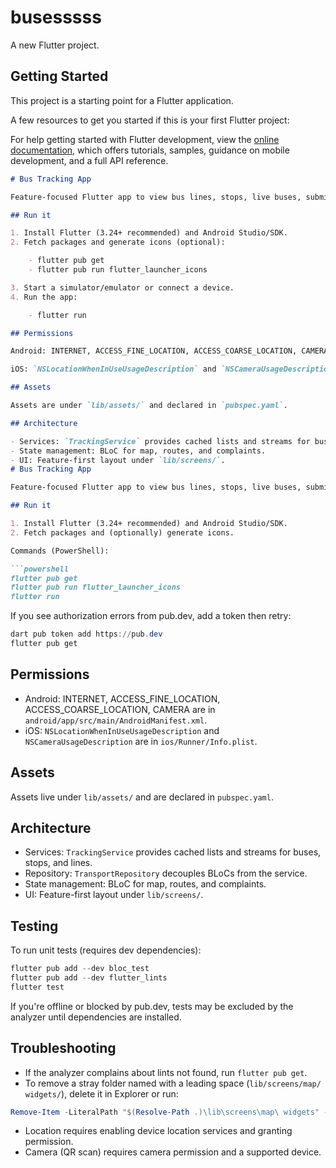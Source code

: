 # busesssss

A new Flutter project.

## Getting Started

This project is a starting point for a Flutter application.

A few resources to get you started if this is your first Flutter project:


For help getting started with Flutter development, view the
[online documentation](https://docs.flutter.dev/), which offers tutorials,
samples, guidance on mobile development, and a full API reference.

```markdown
# Bus Tracking App

Feature-focused Flutter app to view bus lines, stops, live buses, submit complaints, and scan QR for payments.

## Run it

1. Install Flutter (3.24+ recommended) and Android Studio/SDK.
2. Fetch packages and generate icons (optional):

	- flutter pub get
	- flutter pub run flutter_launcher_icons

3. Start a simulator/emulator or connect a device.
4. Run the app:

	- flutter run

## Permissions

Android: INTERNET, ACCESS_FINE_LOCATION, ACCESS_COARSE_LOCATION, CAMERA are declared in `android/app/src/main/AndroidManifest.xml`.

iOS: `NSLocationWhenInUseUsageDescription` and `NSCameraUsageDescription` are declared in `ios/Runner/Info.plist`.

## Assets

Assets are under `lib/assets/` and declared in `pubspec.yaml`.

## Architecture

- Services: `TrackingService` provides cached lists and streams for buses, stops, and lines.
- State management: BLoC for map, routes, and complaints.
- UI: Feature-first layout under `lib/screens/`.
# Bus Tracking App

Feature-focused Flutter app to view bus lines, stops, live buses, submit complaints, and scan QR for payments.

## Run it

1. Install Flutter (3.24+ recommended) and Android Studio/SDK.
2. Fetch packages and (optionally) generate icons.

Commands (PowerShell):

```powershell
flutter pub get
flutter pub run flutter_launcher_icons
flutter run
```

If you see authorization errors from pub.dev, add a token then retry:

```powershell
dart pub token add https://pub.dev
flutter pub get
```

## Permissions

- Android: INTERNET, ACCESS_FINE_LOCATION, ACCESS_COARSE_LOCATION, CAMERA are in `android/app/src/main/AndroidManifest.xml`.
- iOS: `NSLocationWhenInUseUsageDescription` and `NSCameraUsageDescription` are in `ios/Runner/Info.plist`.

## Assets

Assets live under `lib/assets/` and are declared in `pubspec.yaml`.

## Architecture

- Services: `TrackingService` provides cached lists and streams for buses, stops, and lines.
- Repository: `TransportRepository` decouples BLoCs from the service.
- State management: BLoC for map, routes, and complaints.
- UI: Feature-first layout under `lib/screens/`.

## Testing

To run unit tests (requires dev dependencies):

```powershell
flutter pub add --dev bloc_test
flutter pub add --dev flutter_lints
flutter test
```

If you're offline or blocked by pub.dev, tests may be excluded by the analyzer until dependencies are installed.

## Troubleshooting

- If the analyzer complains about lints not found, run `flutter pub get`.
- To remove a stray folder named with a leading space (`lib/screens/map/ widgets/`), delete it in Explorer or run:

```powershell
Remove-Item -LiteralPath "$(Resolve-Path .)\lib\screens\map\ widgets" -Recurse -Force
```

- Location requires enabling device location services and granting permission.
- Camera (QR scan) requires camera permission and a supported device.
